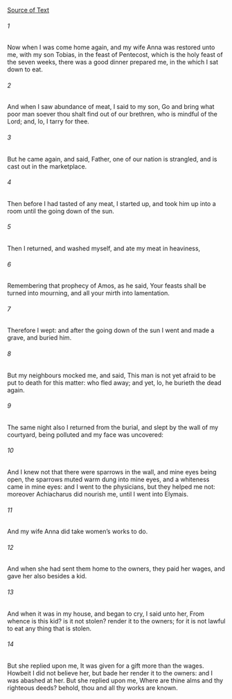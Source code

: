 [Source of Text](https://github.com/scrollmapper/bible_databases_deuterocanonical)

###### 1
Now when I was come home again, and my wife Anna was restored unto me, with my son Tobias, in the feast of Pentecost, which is the holy feast of the seven weeks, there was a good dinner prepared me, in the which I sat down to eat.

###### 2
And when I saw abundance of meat, I said to my son, Go and bring what poor man soever thou shalt find out of our brethren, who is mindful of the Lord; and, lo, I tarry for thee.

###### 3
But he came again, and said, Father, one of our nation is strangled, and is cast out in the marketplace.

###### 4
Then before I had tasted of any meat, I started up, and took him up into a room until the going down of the sun.

###### 5
Then I returned, and washed myself, and ate my meat in heaviness,

###### 6
Remembering that prophecy of Amos, as he said, Your feasts shall be turned into mourning, and all your mirth into lamentation.

###### 7
Therefore I wept: and after the going down of the sun I went and made a grave, and buried him.

###### 8
But my neighbours mocked me, and said, This man is not yet afraid to be put to death for this matter: who fled away; and yet, lo, he burieth the dead again.

###### 9
The same night also I returned from the burial, and slept by the wall of my courtyard, being polluted and my face was uncovered:

###### 10
And I knew not that there were sparrows in the wall, and mine eyes being open, the sparrows muted warm dung into mine eyes, and a whiteness came in mine eyes: and I went to the physicians, but they helped me not: moreover Achiacharus did nourish me, until I went into Elymais.

###### 11
And my wife Anna did take women’s works to do.

###### 12
And when she had sent them home to the owners, they paid her wages, and gave her also besides a kid.

###### 13
And when it was in my house, and began to cry, I said unto her, From whence is this kid? is it not stolen? render it to the owners; for it is not lawful to eat any thing that is stolen.

###### 14
But she replied upon me, It was given for a gift more than the wages. Howbeit I did not believe her, but bade her render it to the owners: and I was abashed at her. But she replied upon me, Where are thine alms and thy righteous deeds? behold, thou and all thy works are known.